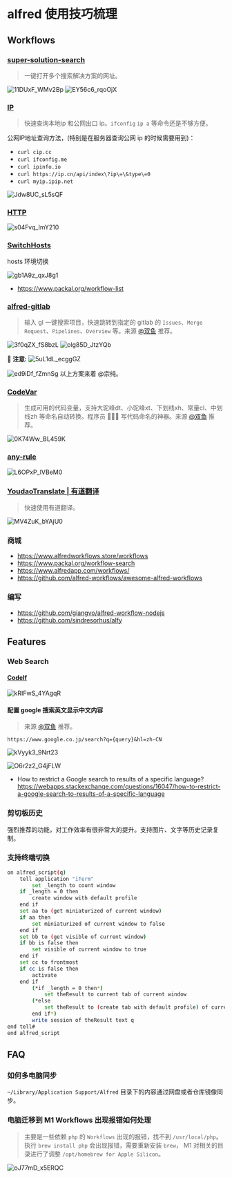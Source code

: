 # alfred 使用技巧梳理

## Workflows
### [super-solution-search](../workflows/super-solution-search.alfredworkflow)
> 一键打开多个搜索解决方案的网址。

![11DUxF_WMv2Bp](https://cdn.byai.com/static/images/11DUxF_WMv2Bp.png)
![EY56c6_rqoOjX](https://cdn.byai.com/static/images/EY56c6_rqoOjX.png)

### [IP](https://github.com/zenorocha/alfred-workflows/)
> 快速查询本地ip 和公网出口 ip。`ifconfig` `ip a` 等命令还是不够方便。

公网IP地址查询方法，(特别是在服务器查询公网 ip 的时候需要用到)：

- `curl cip.cc`
- `curl ifconfig.me`
- `curl ipinfo.io`
- `curl https://ip.cn/api/index\?ip\=\&type\=0`
- `curl myip.ipip.net`

![Jdw8UC_sL5sQF](https://cdn.byai.com/static/images/Jdw8UC_sL5sQF.png)


### [HTTP](https://www.packal.org/workflow/http-status-codes)
![s04Fvq_ImY210](https://cdn.byai.com/static/images/s04Fvq_ImY210.png)

### [SwitchHosts](https://www.packal.org/workflow/switchhosts)

hosts 环境切换

![gb1A9z_qxJ8g1](https://cdn.byai.com/static/images/gb1A9z_qxJ8g1.png)


- https://www.packal.org/workflow-list


### [alfred-gitlab](https://github.com/lukewaite/alfred-gitlab)

> 输入 gl 一键搜索项目，快速跳转到指定的 gitlab 的 `Issues`、`Merge Request`、`Pipelines`、`Overview` 等。来源 [@双鱼](https://juejin.cn/user/307518985745895) 推荐。

![3f0qZX_fS8bzL](https://cdn.byai.com/static/images/3f0qZX_fS8bzL.png)
![olg85D_JtzYQb](https://cdn.byai.com/static/images/olg85D_JtzYQb.png)

**📢 注意:** 
![5uL1dL_ecggGZ](https://cdn.byai.com/static/images/5uL1dL_ecggGZ.png)


![ed9iDf_fZmnSg](https://cdn.byai.com/static/images/ed9iDf_fZmnSg.png)
以上方案来着 @宗纯。

### [CodeVar](https://github.com/xudaolong/CodeVar)
> 生成可用的代码变量，支持大驼峰dt、小驼峰xt、下划线xh、常量cl、中划线zh 等命名自动转换。程序员 👨🏻‍💻 写代码命名的神器。来源 [@双鱼](https://juejin.cn/user/307518985745895) 推荐。

![0K74Ww_BL459K](https://cdn.byai.com/static/images/0K74Ww_BL459K.png)

### [any-rule](https://github.com/cccyb/workflows)
![L6OPxP_lVBeM0](https://cdn.byai.com/static/images/L6OPxP_lVBeM0.jpg)


### [YoudaoTranslate | 有道翻译](https://github.com/wensonsmith/YoudaoTranslator)

> 快速使用有道翻译。

![MV4ZuK_bYAjU0](https://cdn.byai.com/static/images/MV4ZuK_bYAjU0.png)

### 商城
- https://www.alfredworkflows.store/workflows
- https://www.packal.org/workflow-search
- https://www.alfredapp.com/workflows/
- https://github.com/alfred-workflows/awesome-alfred-workflows

### 编写
- https://github.com/giangvo/alfred-workflow-nodejs
- https://github.com/sindresorhus/alfy

## Features
### Web Search
#### [Codelf](https://github.com/unbug/codelf/issues/63)

![kRIFwS_4YAgqR](https://cdn.byai.com/static/images/kRIFwS_4YAgqR.png)


#### 配置 google 搜索英文显示中文内容
> 来源 [@双鱼](https://juejin.cn/user/307518985745895) 推荐。

`https://www.google.co.jp/search?q={query}&hl=zh-CN`


![kVyyk3_9Nrt23](https://cdn.byai.com/static/images/kVyyk3_9Nrt23.png)

![O6r2z2_G4jFLW](https://cdn.byai.com/static/images/O6r2z2_G4jFLW.png)

- How to restrict a Google search to results of a specific language? https://webapps.stackexchange.com/questions/16047/how-to-restrict-a-google-search-to-results-of-a-specific-language


### 剪切板历史
强烈推荐的功能，对工作效率有很非常大的提升。支持图片、文字等历史记录复制。

### 支持终端切换
```bash
on alfred_script(q)
    tell application "iTerm"
        set _length to count window
    if _length = 0 then
        create window with default profile
    end if
    set aa to (get miniaturized of current window)
    if aa then
        set miniaturized of current window to false
    end if
    set bb to (get visible of current window)
    if bb is false then
        set visible of current window to true
    end if
    set cc to frontmost
    if cc is false then
        activate
    end if
        (*if _length = 0 then*)
            set theResult to current tab of current window
        (*else
            set theResult to (create tab with default profile) of current window
        end if*)
        write session of theResult text q
end tell#
end alfred_script
```

## FAQ
### 如何多电脑同步

`~/Library/Application Support/Alfred` 目录下的内容通过网盘或者仓库镜像同步。

### 电脑迁移到 M1 Workflows 出现报错如何处理
> 主要是一些依赖 `php` 的 `Workflows` 出现的报错，找不到 `/usr/local/php`。执行 `brew install php` 会出现报错，需要重新安装 `brew`， M1 对相关的目录进行了调整 `/opt/homebrew for Apple Silicon`。

![oJ77mD_x5ERQC](https://cdn.byai.com/static/images/oJ77mD_x5ERQC.jpg)